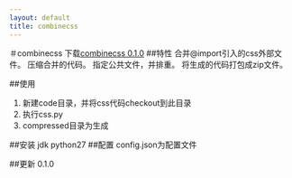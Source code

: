 ```yaml
---
layout: default
title: combinecss
---
```

＃combinecss
下载[combinecss 0.1.0](https://github.com/wxnet2013/combinecss/archive/0.1.0.zip)
##特性
合并@import引入的css外部文件。
压缩合并的代码。
指定公共文件，并排重。
将生成的代码打包成zip文件。

##使用
1. 新建code目录，并将css代码checkout到此目录
2. 执行css.py
3. compressed目录为生成

##安装
jdk
python27
##配置
config.json为配置文件

##更新
0.1.0





